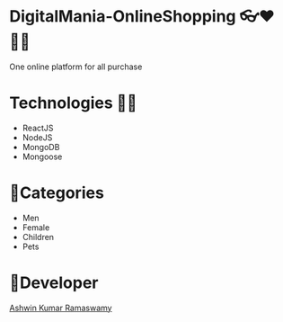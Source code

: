 # DigitalMania-OnlineShopping 👓❤👩‍💻
One online platform for all purchase

# Technologies 👩‍💻
- ReactJS
- NodeJS
- MongoDB 
- Mongoose


# 🔰Categories
- Men
- Female 
- Children
- Pets

# 🔰Developer
[Ashwin Kumar Ramaswamy](https://github.com/Ash515)

